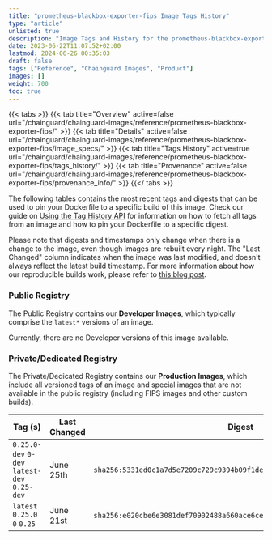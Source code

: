 ```yaml
---
title: "prometheus-blackbox-exporter-fips Image Tags History"
type: "article"
unlisted: true
description: "Image Tags and History for the prometheus-blackbox-exporter-fips Chainguard Image"
date: 2023-06-22T11:07:52+02:00
lastmod: 2024-06-26 00:35:03
draft: false
tags: ["Reference", "Chainguard Images", "Product"]
images: []
weight: 700
toc: true
---
```


{{< tabs >}}
{{< tab title="Overview" active=false url="/chainguard/chainguard-images/reference/prometheus-blackbox-exporter-fips/" >}}
{{< tab title="Details" active=false url="/chainguard/chainguard-images/reference/prometheus-blackbox-exporter-fips/image_specs/" >}}
{{< tab title="Tags History" active=true url="/chainguard/chainguard-images/reference/prometheus-blackbox-exporter-fips/tags_history/" >}}
{{< tab title="Provenance" active=false url="/chainguard/chainguard-images/reference/prometheus-blackbox-exporter-fips/provenance_info/" >}}
{{</ tabs >}}

The following tables contains the most recent tags and digests that can be used to pin your Dockerfile to a specific build of this image. Check our guide on [Using the Tag History API](/chainguard/chainguard-images/using-the-tag-history-api/) for information on how to fetch all tags from an image and how to pin your Dockerfile to a specific digest.

Please note that digests and timestamps only change when there is a change to the image, even though images are rebuilt every night. The "Last Changed" column indicates when the image was last modified, and doesn't always reflect the latest build timestamp. For more information about how our reproducible builds work, please refer to [this blog post](https://www.chainguard.dev/unchained/reproducing-chainguards-reproducible-image-builds).

### Public Registry
The Public Registry contains our **Developer Images**, which typically comprise the `latest*` versions of an image.

Currently, there are no Developer versions of this image available.

### Private/Dedicated Registry
The Private/Dedicated Registry contains our **Production Images**, which include all versioned tags of an image and special images that are not available in the public registry (including FIPS images and other custom builds).

| Tag (s)                                       | Last Changed | Digest                                                                    |
|-----------------------------------------------|--------------|---------------------------------------------------------------------------|
|  `0.25.0-dev` `0-dev` `latest-dev` `0.25-dev` | June 25th    | `sha256:5331ed0c1a7d5e7209c729c9394b09f1defa906eb911a36c22bd34363521e109` |
|  `latest` `0.25.0` `0` `0.25`                 | June 21st    | `sha256:e020cbe6e3081def70902488a660ace6ce18cbda9a2dc6377de6d9d967ddcf73` |

